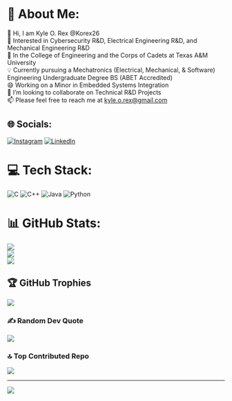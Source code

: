 # 💫 About Me:
👋 Hi, I am Kyle O. Rex @Korex26<br>👀 Interested in Cybersecurity R&D, Electrical Engineering R&D, and Mechanical Engineering R&D<br>📖 In the College of Engineering and the Corps of Cadets at Texas A&M University <br>💡 Currently pursuing a Mechatronics (Electrical, Mechanical, & Software) Engineering Undergraduate Degree BS (ABET Accredited)<br>😄 Working on a Minor in Embedded Systems Integration<br>💞️ I’m looking to collaborate on Technical R&D Projects<br>📫 Please feel free to reach me at kyle.o.rex@gmail.com


## 🌐 Socials:
[![Instagram](https://img.shields.io/badge/Instagram-%23E4405F.svg?logo=Instagram&logoColor=white)](https://instagram.com/kyle_rex22) [![LinkedIn](https://img.shields.io/badge/LinkedIn-%230077B5.svg?logo=linkedin&logoColor=white)](https://linkedin.com/in/kyle-rex-4383ab178) 

# 💻 Tech Stack:
![C](https://img.shields.io/badge/c-%2300599C.svg?style=for-the-badge&logo=c&logoColor=white) ![C++](https://img.shields.io/badge/c++-%2300599C.svg?style=for-the-badge&logo=c%2B%2B&logoColor=white) ![Java](https://img.shields.io/badge/java-%23ED8B00.svg?style=for-the-badge&logo=openjdk&logoColor=white) ![Python](https://img.shields.io/badge/python-3670A0?style=for-the-badge&logo=python&logoColor=ffdd54)
# 📊 GitHub Stats:
![](https://github-readme-stats.vercel.app/api?username=Korex26&theme=graywhite&hide_border=false&include_all_commits=true&count_private=true)<br/>
![](https://github-readme-streak-stats.herokuapp.com/?user=Korex26&theme=graywhite&hide_border=false)<br/>
![](https://github-readme-stats.vercel.app/api/top-langs/?username=Korex26&theme=graywhite&hide_border=false&include_all_commits=true&count_private=true&layout=compact)

## 🏆 GitHub Trophies
![](https://github-profile-trophy.vercel.app/?username=Korex26&theme=graywhite&no-frame=false&no-bg=true&margin-w=4)

### ✍️ Random Dev Quote
![](https://quotes-github-readme.vercel.app/api?type=horizontal&theme=light)

### 🔝 Top Contributed Repo
![](https://github-contributor-stats.vercel.app/api?username=Korex26&limit=5&theme=graywhite&combine_all_yearly_contributions=true)

---
[![](https://visitcount.itsvg.in/api?id=Korex26&icon=0&color=12)](https://visitcount.itsvg.in)

<!-- Proudly created with GPRM ( https://gprm.itsvg.in ) -->

<!---
Korex26/Korex26 is a ✨ special ✨ repository because its `README.md` (this file) appears on your GitHub profile.
You can click the Preview link to take a look at your changes.
--->
